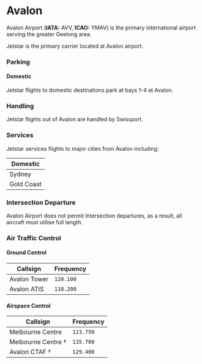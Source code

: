 # Avalon
Avalon Airport (**IATA:** AVV, **ICAO:** YMAV) is the primary international airport serving the greater Geelong area.

Jetstar is the primary carrier located at Avalon airport.

### Parking

#### Domestic
Jetstar flights to domestic destinations park at bays 1-4 at Avalon.

### Handling
Jetstar flights out of Avalon are handled by Swissport.

### Services
Jetstar services flights to major cities from Avalon including:

|  Domestic  |
| ---------- |
| Sydney     |
| Gold Coast |

### Intersection Departure
Avalon Airport does not permit Intersection departures, as a result, all aircraft must utilise full length.

### Air Traffic Control

#### Ground Control
| Callsign | Frequency |
| -------- | --------- |
| Avalon Tower | `120.100` |
| Avalon ATIS | `118.200` |

#### Airspace Control
| Callsign | Frequency |
| -------- | --------- |
| Melbourne Centre | `123.750` |
| Melbourne Centre † | `135.700` |
| Avalon CTAF † | `129.400` |